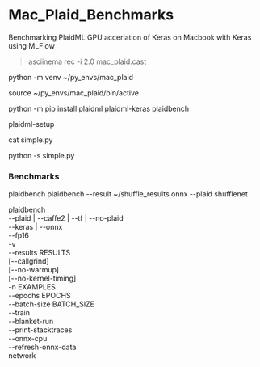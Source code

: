 # Mac_Plaid_Benchmarks
Benchmarking PlaidML GPU accerlation of Keras on Macbook with Keras using MLFlow

> asciinema rec -i 2.0 mac_plaid.cast

python -m venv ~/py_envs/mac_plaid

source ~/py_envs/mac_plaid/bin/active

python -m pip install plaidml plaidml-keras plaidbench

plaidml-setup

cat simple.py

python -s simple.py



### Benchmarks

plaidbench
plaidbench --result ~/shuffle_results onnx --plaid shufflenet

plaidbench              \
--plaid | --caffe2 | --tf | --no-plaid \
--keras | --onnx        \
--fp16                  \
-v                      \
--results RESULTS       \
[--callgrind]           \
[--no-warmup]           \
[--no-kernel-timing]    \
-n EXAMPLES             \
--epochs EPOCHS         \
--batch-size BATCH_SIZE \
--train                 \
--blanket-run           \
--print-stacktraces     \
--onnx-cpu              \
--refresh-onnx-data     \
network